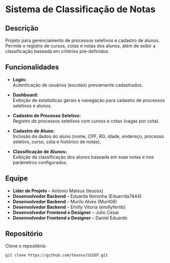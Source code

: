 # Sistema de Classificação de Notas

## Descrição

Projeto para gerenciamento de processos seletivos e cadastro de alunos. Permite o registro de cursos, cotas e notas dos alunos, além de exibir a classificação baseada em critérios pré-definidos.

## Funcionalidades

- **Login:**  
  Autenticação de usuários (escolas) previamente cadastrados.

- **Dashboard:**  
  Exibição de estatísticas gerais e navegação para cadastro de processos seletivos e alunos.

- **Cadastro de Processo Seletivo:**  
  Registro de processos seletivos com cursos e cotas (vagas por cota).

- **Cadastro de Aluno:**  
  Inclusão de dados do aluno (nome, CPF, RG, idade, endereço, processo seletivo, curso, cota e histórico de notas).

- **Classificação de Alunos:**  
  Exibição da classificação dos alunos baseada em suas notas e nos parâmetros configurados.

## Equipe

- **Líder de Projeto** – Antonio Mateus (teuosx)
- **Desenvolvedor Backend** – Eduarda Noronha (Eduarrda7444)
- **Desenvolvedor Backend** – Murilo Alves (Muril08)
- **Desenvolvedor Backend** – Emilly Vitoria (emillyfernb)
- **Desenvolvedor Frontend e Designer** – Julio Cesar
- **Desenvolvedor Frontend e Designer** – Daniel Eduardo

## Repositório

Clone o repositório:
```bash
git clone https://github.com/teuosx/SISEP.git
